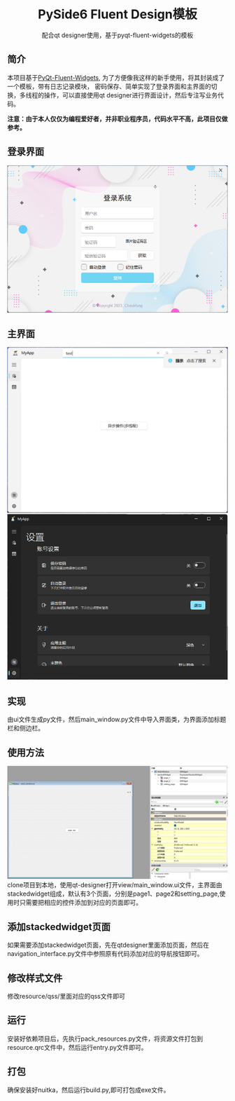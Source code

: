 <h1 align="center">
  PySide6 Fluent Design模板
</h1>

<p align="center">
  配合qt designer使用，基于pyqt-fluent-widgets的模板
</p>

## 简介

本项目基于[PyQt-Fluent-Widgets](https://github.com/zhiyiYo/PyQt-Fluent-Widgets/), 为了方便像我这样的新手使用，将其封装成了一个模板，带有日志记录模块，
密码保存、简单实现了登录界面和主界面的切换，多线程的操作，可以直接使用qt designer进行界面设计，然后专注写业务代码。

<strong>注意：由于本人仅仅为编程爱好者，并非职业程序员，代码水平不高，此项目仅做参考。</strong>

## 登录界面

<img src="https://github.com/Cheukfung/pyqt-fluent-widgets-template/blob/main/example%20image/login.png?raw=true">

## 主界面
<img src="https://github.com/Cheukfung/pyqt-fluent-widgets-template/blob/main/example%20image/main_window.png?raw=true">
<img src="https://github.com/Cheukfung/pyqt-fluent-widgets-template/blob/main/example%20image/main_dark.png?raw=true">

## 实现

由ui文件生成py文件，然后main_window.py文件中导入界面类，为界面添加标题栏和侧边栏。

## 使用方法

<img src="https://github.com/Cheukfung/pyqt-fluent-widgets-template/blob/main/example%20image/qt%20desinger.png?raw=true">
clone项目到本地，使用qt-designer打开view/main_window.ui文件，主界面由stackedwidget组成，默认有3个页面，分别是page1、page2和setting_page,使用时只需要把相应的控件添加到对应的页面即可。

## 添加stackedwidget页面

如果需要添加stackedwidget页面，先在qtdesigner里面添加页面，然后在navigation_interface.py文件中参照原有代码添加对应的导航按钮即可。

## 修改样式文件

修改resource/qss/里面对应的qss文件即可

## 运行

安装好依赖项目后，先执行pack_resources.py文件，将资源文件打包到resource.qrc文件中，然后运行entry.py文件即可。

## 打包

确保安装好nuitka，然后运行build.py,即可打包成exe文件。

